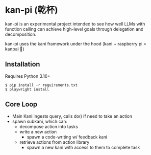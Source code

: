 # kan-pi (乾杯)

kan-pi is an experimental project intended to see how well LLMs with function calling can achieve high-level goals
through delegation and decomposition.

kan-pi uses the kani framework under the hood (kani + raspberry pi = kanpai :beers:)

## Installation

Requires Python 3.10+

```shell
$ pip install -r requirements.txt
$ playwright install
```

## Core Loop

- Main Kani ingests query, calls do() if need to take an action
- spawn subkani, which can:
  - decompose action into tasks
  - write a new action
    - spawn a code-writing w/ feedback kani
  - retrieve actions from action library
    - spawn a new kani with access to them to complete task
